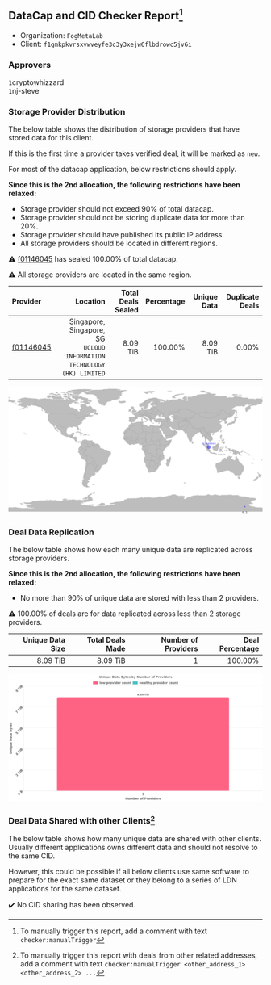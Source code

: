## DataCap and CID Checker Report[^1]
 - Organization: `FogMetaLab`
 - Client: `f1gmkpkvrsxvwveyfe3c3y3xejw6flbdrowc5jv6i`
### Approvers
`1`cryptowhizzard<br/>`1`nj-steve


### Storage Provider Distribution
The below table shows the distribution of storage providers that have stored data for this client.

If this is the first time a provider takes verified deal, it will be marked as `new`.

For most of the datacap application, below restrictions should apply.

**Since this is the 2nd allocation, the following restrictions have been relaxed:**
 - Storage provider should not exceed 90% of total datacap.
 - Storage provider should not be storing duplicate data for more than 20%.
 - Storage provider should have published its public IP address.
 - All storage providers should be located in different regions.

⚠️ [f01146045](https://filfox.info/en/address/f01146045) has sealed 100.00% of total datacap.

⚠️ All storage providers are located in the same region.

| Provider                                              |                                                                  Location | Total Deals Sealed | Percentage | Unique Data | Duplicate Deals |
| :---------------------------------------------------- | ------------------------------------------------------------------------: | -----------------: | ---------: | ----------: | --------------: |
| [f01146045](https://filfox.info/en/address/f01146045) | Singapore, Singapore, SG<br/>`UCLOUD INFORMATION TECHNOLOGY (HK) LIMITED` |           8.09 TiB |    100.00% |    8.09 TiB |           0.00% |

<img src="https://raw.githubusercontent.com/data-preservation-programs/filplus-checker-assets/main/filecoin-project/filecoin-plus-large-datasets/issues/1648/1704174962513.png"/>

### Deal Data Replication
The below table shows how each many unique data are replicated across storage providers.


**Since this is the 2nd allocation, the following restrictions have been relaxed:**
- No more than 90% of unique data are stored with less than 2 providers.

⚠️ 100.00% of deals are for data replicated across less than 2 storage providers.

| Unique Data Size | Total Deals Made | Number of Providers | Deal Percentage |
| ---------------: | ---------------: | ------------------: | --------------: |
|         8.09 TiB |         8.09 TiB |                   1 |         100.00% |

<img src="https://raw.githubusercontent.com/data-preservation-programs/filplus-checker-assets/main/filecoin-project/filecoin-plus-large-datasets/issues/1648/1704174963197.png"/>

### Deal Data Shared with other Clients[^3]
The below table shows how many unique data are shared with other clients.
Usually different applications owns different data and should not resolve to the same CID.

However, this could be possible if all below clients use same software to prepare for the exact same dataset or they belong to a series of LDN applications for the same dataset.

✔️ No CID sharing has been observed.

[^1]: To manually trigger this report, add a comment with text `checker:manualTrigger`

[^2]: Deals from those addresses are combined into this report as they are specified with `checker:manualTrigger`

[^3]: To manually trigger this report with deals from other related addresses, add a comment with text `checker:manualTrigger <other_address_1> <other_address_2> ...`
